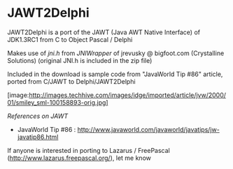 # JAWT2Delphi
JAWT2Delphi is a port of the JAWT (Java AWT Native Interface) of JDK1.3RC1 from C to Object Pascal / Delphi

Makes use of *jni.h* from *JNIWrapper* of jrevusky @ bigfoot.com (Crystalline Solutions) 
(original JNI.h is included in the zip file)

Included in the download is sample code from "JavaWorld Tip #86" article, ported from C/JAWT to Delphi/JAWT2Delphi

[image:http://images.techhive.com/images/idge/imported/article/jvw/2000/01/smiley_sml-100158893-orig.jpg]

*References on JAWT*

* JavaWorld Tip #86 : http://www.javaworld.com/javaworld/javatips/jw-javatip86.html

If anyone is interested in porting to Lazarus / FreePascal (http://www.lazarus.freepascal.org/), let me know




